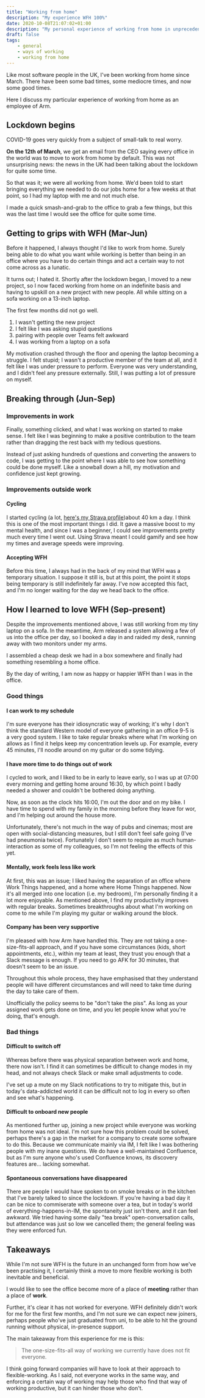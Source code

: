 ```yaml
---
title: "Working from home"
description: "My experience WFH 100%"
date: 2020-10-08T21:07:02+01:00
description: "My personal experience of working from home in unprecedented times: the good, the bad, and the actually pretty OK"
draft: false
tags:
    - general
    - ways of working
    - working from home
---
```


Like most software people in the UK, I've been working from home since March.
There have been some bad times, some mediocre times, and now some good times.

Here I discuss my particular experience of working from home as an employee of
Arm.

## Lockdown begins

COVID-19 goes very quickly from a subject of small-talk to real worry.

**On the 12th of March**, we get an email from the CEO saying every office in
the world was to move to work from home by default. This was not unsurprising
news: the news in the UK had been talking about the lockdown for quite some time.

So that was it; we were all working from home. We'd been told to start bringing
everything we needed to do our jobs home for a few weeks at that point, so I had
my laptop with me and not much else.

I made a quick smash-and-grab to the office to grab a few things, but this was
the last time I would see the office for quite some time.

## Getting to grips with WFH (Mar-Jun)

Before it happened, I always thought I'd like to work from home. Surely being
able to do what you want while working is better than being in an office where
you have to do certain things and act a certain way to not come across as a
lunatic.

It turns out; I hated it. Shortly after the lockdown began, I moved to a new
project, so I now faced working from home on an indefinite basis and having to
upskill on a new project with new people. All while sitting on a sofa working on
a 13-inch laptop.

The first few months did not go well.

1. I wasn't getting the new project
2. I felt like I was asking stupid questions
3. pairing with people over Teams felt awkward
4. I was working from a laptop on a sofa

My motivation crashed through the floor and opening the laptop becoming a
struggle. I felt stupid; I wasn't a productive member of the team at all, and it
felt like I was under pressure to perform. Everyone was very understanding, and
I didn't feel any pressure externally. Still, I was putting a lot of pressure on
myself.

## Breaking through (Jun-Sep)

### Improvements in work

Finally, something clicked, and what I was working on started to make sense. I
felt like I was beginning to make a positive contribution to the team rather
than dragging the rest back with my tedious questions.

Instead of just asking hundreds of questions and converting the answers to code,
I was getting to the point where I was able to see how something could be done
myself. Like a snowball down a hill, my motivation and confidence just kept
growing.

### Improvements outside work

#### Cycling

I started cycling (a lot, [here's my Strava
profile](https://www.strava.com/athletes/15811815))about 40 km a day. I think
this is one of the most important things I did. It gave a massive boost to my
mental health, and since I was a beginner, I could see improvements pretty much
every time I went out. Using Strava meant I could gamify and see how my times
and average speeds were improving.

#### Accepting WFH

Before this time, I always had in the back of my mind that WFH was a temporary
situation. I suppose it still is, but at this point, the point it stops being
temporary is still indefinitely far away. I've now accepted this fact, and I'm
no longer waiting for the day we head back to the office.

## How I learned to love WFH (Sep-present)

Despite the improvements mentioned above, I was still working from my tiny
laptop on a sofa. In the meantime, Arm released a system allowing a few
of us into the office per day, so I booked a day in and raided my desk, running
away with two monitors under my arms.

I assembled a cheap desk we had in a box somewhere and finally had something
resembling a home office.

By the day of writing, I am now as happy or happier WFH than I was in the
office.

### Good things

#### I can work to my schedule

I'm sure everyone has their idiosyncratic way of working; it's why I don't think
the standard Western model of everyone gathering in an office 9-5 is a very good
system. I like to take regular breaks where what I'm working on allows as I find
it helps keep my concentration levels up. For example, every 45 minutes, I'll
noodle around on my guitar or do some tidying.

#### I have more time to do things out of work

I cycled to work, and I liked to be in early to leave early, so I was up at
07:00 every morning and getting home around 16:30, by which point I badly needed
a shower and couldn't be bothered doing anything.

Now, as soon as the clock hits 16:00, I'm out the door and on my bike. I have
time to spend with my family in the morning before they leave for wor, and I'm
helping out around the house more.

Unfortunately, there's not much in the way of pubs and cinemas; most are open
with social-distancing measures, but I still don't feel safe going (I've had
pneumonia twice). Fortunately I don't seem to require as much human-interaction
as some of my colleagues, so I'm not feeling the effects of this yet.

#### Mentally, work feels less like work

At first, this was an issue; I liked having the separation of an office where
Work Things happened, and a home where Home Things happened. Now it's all
merged into one location (i.e. my bedroom), I'm personally finding it a lot more
enjoyable. As mentioned above, I find my productivity improves with regular
breaks. Sometimes breakthroughs about what I'm working on come to me while I'm
playing my guitar or walking around the block.

#### Company has been very supportive

I'm pleased with how Arm have handled this. They are not taking a
one-size-fits-all approach, and if you have some circumstances (kids, short
appointments, etc.), within my team at least, they trust you enough that a Slack
message is enough. If you need to go AFK for 30 minutes, that doesn't seem to be
an issue.

Throughout this whole process, they have emphasised that they understand people
will have different circumstances and will need to take time during the day to
take care of them.

Unofficially the policy seems to be "don't take the piss". As long as your
assigned work gets done on time, and you let people know what you're doing,
that's enough.

### Bad things

#### Difficult to switch off

Whereas before there was physical separation between work and home, there now
isn't. I find it can sometimes be difficult to change modes in my head, and not
always check Slack or make small adjustments to code.

I've set up a mute on my Slack notifications to try to mitigate this, but in
today's data-addicted world it can be difficult not to log in every so often and
see what's happening.

#### Difficult to onboard new people

As mentioned further up, joining a new project while everyone was working from
home was not ideal. I'm not sure how this problem could be solved, perhaps
there's a gap in the market for a company to create some software to do this.
Because we communicate mainly via IM, I felt like I was bothering people with my
inane questions. We do have a well-maintained Confluence, but as I'm sure anyone
who's used Confluence knows, its discovery features are... lacking somewhat.

#### Spontaneous conversations have disappeared

There are people I would have spoken to on smoke breaks or in the kitchen that
I've barely talked to since the lockdown. If you're having a bad day it can be nice
to commiserate with someone over a tea, but in today's world of
everything-happens-in-IM, the spontaneity just isn't there, and it can feel
awkward. We tried having some daily "tea break" open-conversation calls, but
attendance was just so low we cancelled them; the general feeling was they were
enforced fun.

## Takeaways

While I'm not sure WFH is the future in an unchanged form from how we've been
practising it, I certainly think a move to more flexible working is both
inevitable and beneficial.

I would like to see the office become more of a place of **meeting** rather than
a place of **work**.

Further, it's clear it has not worked for everyone. WFH definitely didn't
work for me for the first few months, and I'm not sure we can expect new
joiners, perhaps people who've just graduated from uni, to be able to hit the
ground running without physical, in-presence support.

The main takeaway from this experience for me is this:
> The one-size-fits-all way of working we currently have does not fit everyone.

I think going forward companies will have to look at their approach to
flexible-working. As I said, not everyone works in the same way, and enforcing a
certain way of working may help those who find that way of working productive,
but it can hinder those who don't.
